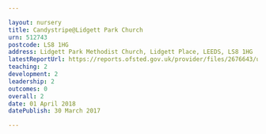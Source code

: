 ```yaml
---

layout: nursery
title: Candystripe@Lidgett Park Church
urn: 512743
postcode: LS8 1HG
address: Lidgett Park Methodist Church, Lidgett Place, LEEDS, LS8 1HG
latestReportUrl: https://reports.ofsted.gov.uk/provider/files/2676643/urn/512743.pdf
teaching: 2
development: 2
leadership: 2
outcomes: 0
overall: 2
date: 01 April 2018 
datePublish: 30 March 2017

---
```

